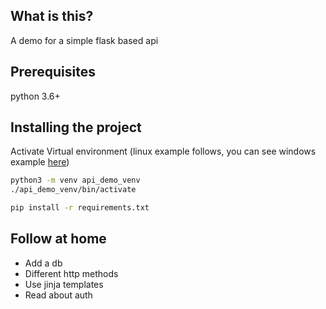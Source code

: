 ## What is this? 

A demo for a simple flask based api

## Prerequisites 

python 3.6+

## Installing the project

Activate Virtual environment (linux example follows, you can see windows example [here](https://tutorial.djangogirls.org/en/django_installation/))
```bash
python3 -m venv api_demo_venv
./api_demo_venv/bin/activate
```

```bash
pip install -r requirements.txt
```

## Follow at home

* Add a db
* Different http methods
* Use jinja templates
* Read about auth